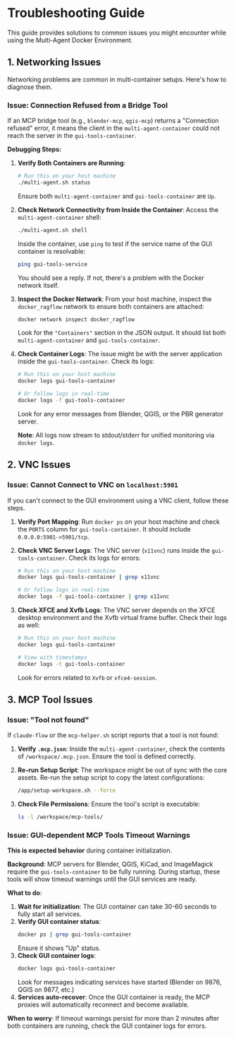 # Troubleshooting Guide

This guide provides solutions to common issues you might encounter while using the Multi-Agent Docker Environment.

## 1. Networking Issues

Networking problems are common in multi-container setups. Here's how to diagnose them.

### Issue: Connection Refused from a Bridge Tool

If an MCP bridge tool (e.g., `blender-mcp`, `qgis-mcp`) returns a "Connection refused" error, it means the client in the `multi-agent-container` could not reach the server in the `gui-tools-container`.

**Debugging Steps:**

1.  **Verify Both Containers are Running**:
    ```bash
    # Run this on your host machine
    ./multi-agent.sh status
    ```
    Ensure both `multi-agent-container` and `gui-tools-container` are `Up`.

2.  **Check Network Connectivity from Inside the Container**:
    Access the `multi-agent-container` shell:
    ```bash
    ./multi-agent.sh shell
    ```
    Inside the container, use `ping` to test if the service name of the GUI container is resolvable:
    ```bash
    ping gui-tools-service
    ```
    You should see a reply. If not, there's a problem with the Docker network itself.

3.  **Inspect the Docker Network**:
    From your host machine, inspect the `docker_ragflow` network to ensure both containers are attached:
    ```bash
    docker network inspect docker_ragflow
    ```
    Look for the `"Containers"` section in the JSON output. It should list both `multi-agent-container` and `gui-tools-container`.

4.  **Check Container Logs**:
    The issue might be with the server application inside the `gui-tools-container`. Check its logs:
    ```bash
    # Run this on your host machine
    docker logs gui-tools-container

    # Or follow logs in real-time
    docker logs -f gui-tools-container
    ```
    Look for any error messages from Blender, QGIS, or the PBR generator server.

    **Note**: All logs now stream to stdout/stderr for unified monitoring via `docker logs`.

## 2. VNC Issues

### Issue: Cannot Connect to VNC on `localhost:5901`

If you can't connect to the GUI environment using a VNC client, follow these steps.

1.  **Verify Port Mapping**:
    Run `docker ps` on your host machine and check the `PORTS` column for `gui-tools-container`. It should include `0.0.0.0:5901->5901/tcp`.

2.  **Check VNC Server Logs**:
    The VNC server (`x11vnc`) runs inside the `gui-tools-container`. Check its logs for errors:
    ```bash
    # Run this on your host machine
    docker logs gui-tools-container | grep x11vnc

    # Or follow logs in real-time
    docker logs -f gui-tools-container | grep x11vnc
    ```

3.  **Check XFCE and Xvfb Logs**:
    The VNC server depends on the XFCE desktop environment and the Xvfb virtual frame buffer. Check their logs as well:
    ```bash
    # Run this on your host machine
    docker logs gui-tools-container

    # View with timestamps
    docker logs -t gui-tools-container
    ```
    Look for errors related to `Xvfb` or `xfce4-session`.

## 3. MCP Tool Issues

### Issue: "Tool not found"

If `claude-flow` or the `mcp-helper.sh` script reports that a tool is not found:

1.  **Verify `.mcp.json`**:
    Inside the `multi-agent-container`, check the contents of `/workspace/.mcp.json`. Ensure the tool is defined correctly.

2.  **Re-run Setup Script**:
    The workspace might be out of sync with the core assets. Re-run the setup script to copy the latest configurations:
    ```bash
    /app/setup-workspace.sh --force
    ```

3.  **Check File Permissions**:
    Ensure the tool's script is executable:
    ```bash
    ls -l /workspace/mcp-tools/
    ```

### Issue: GUI-dependent MCP Tools Timeout Warnings

**This is expected behavior** during container initialization.

**Background**: MCP servers for Blender, QGIS, KiCad, and ImageMagick require the `gui-tools-container` to be fully running. During startup, these tools will show timeout warnings until the GUI services are ready.

**What to do**:
1.  **Wait for initialization**: The GUI container can take 30-60 seconds to fully start all services.
2.  **Verify GUI container status**:
    ```bash
    docker ps | grep gui-tools-container
    ```
    Ensure it shows "Up" status.
3.  **Check GUI container logs**:
    ```bash
    docker logs gui-tools-container
    ```
    Look for messages indicating services have started (Blender on 9876, QGIS on 9877, etc.)
4.  **Services auto-recover**: Once the GUI container is ready, the MCP proxies will automatically reconnect and become available.

**When to worry**: If timeout warnings persist for more than 2 minutes after both containers are running, check the GUI container logs for errors.